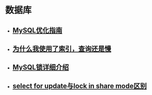 # 数据库
- ## [MySQL优化指南](http://note.youdao.com/noteshare?id=efa6dfe58ff21a1ea497fdb1d6826cda)
- ## [为什么我使用了索引，查询还是慢](http://note.youdao.com/noteshare?id=e2ecfbde2d5bf7bd6f32e260411b8ae9)
- ## [MySQL锁详细介绍](http://note.youdao.com/noteshare?id=05888b85ec370ee7adf8768a8d6a8b65)
- ## [select for update与lock in share mode区别](http://note.youdao.com/noteshare?id=bbebf3be5e7a40f49d39fafc56c9b373)